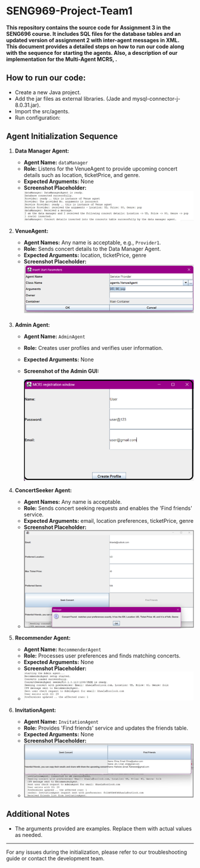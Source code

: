 # SENG969-Project-Team1

**This repository contains the source code for Assignment 3 in the SENG696 course. It includes SQL files for the database tables and an updated version of assignment 2 with inter-agent messages in XML.** <br> 
**This document provides a detailed steps on how to run our code along with the sequence for starting the agents. Also, a description of our implementation for the Multi-Agent MCRS, .**
## How to run our code: <br>
- Create a new Java project.
- Add the jar files as external libraries. (Jade and mysql-connector-j-8.0.31.jar).
- Import the src/agents.
- Run configuration: 
## Agent Initialization Sequence
1. **Data Manager Agent:**
   - **Agent Name:** `dataManager`
   - **Role:** Listens for the VenueAgent to provide upcoming concert details such as location, ticketPrice, and genre.
   - **Expected Arguments:** None
   - **Screenshot Placeholder:**
    ![Data Manager GUI](https://raw.githubusercontent.com/Shnaikat/SENG969-Project-Team1/main/screenShots/DM-Agent.jpg?token=GHSAT0AAAAAACKLAKD7MP3MNN3VRHRI4BAEZLSDJTA)


2. **VenueAgent:**
   - **Agent Names:** Any name is acceptable, e.g., `Provider1`.
   - **Role:** Sends concert details to the Data Manager Agent.
   - **Expected Arguments:** location, ticketPrice, genre
   - **Screenshot Placeholder:**
     ![VenueAgent GUI](https://raw.githubusercontent.com/Shnaikat/SENG969-Project-Team1/main/screenShots/VenueAgent.png?token=GHSAT0AAAAAACKLAKD6T5OYDAVHTZN4FLWMZLSDNDQ)

3. **Admin Agent:**
   - **Agent Name:** `AdminAgent`
   - **Role:** Creates user profiles and verifies user information.
   - **Expected Arguments:** None
   - **Screenshot of the Admin GUI:**
    
     ![Admin GUI](./screenShots/AdminGUI.png)


4. **ConcertSeeker Agent:**
   - **Agent Names:** Any name is acceptable.
   - **Role:** Sends concert seeking requests and enables the 'Find friends' service.
   - **Expected Arguments:** email, location preferences, ticketPrice, genre
   - **Screenshot Placeholder:**
   - ![ConcertSeeker GUI](https://raw.githubusercontent.com/Shnaikat/SENG969-Project-Team1/main/screenShots/Seeker-positiveResponse.png?token=GHSAT0AAAAAACKLAKD7QYUSWX7VBF3TR4JKZLSDMVQ)

5. **Recommender Agent:**
   - **Agent Name:** `RecommenderAgent`
   - **Role:** Processes user preferences and finds matching concerts.
   - **Expected Arguments:** None
   - **Screenshot Placeholder:**
   - ![Recommender GUI](https://raw.githubusercontent.com/Shnaikat/SENG969-Project-Team1/main/screenShots/RecommenderLog.jpg?token=GHSAT0AAAAAACKLAKD6B4ROQ6KGU5VWED2MZLSDL6A)

6. **InvitationAgent:**
   - **Agent Name:** `InvitationAgent`
   - **Role:** Provides 'Find friends' service and updates the friends table.
   - **Expected Arguments:** None
   - **Screenshot Placeholder:**
   - ![InvitationAgent GUI](https://raw.githubusercontent.com/Shnaikat/SENG969-Project-Team1/main/screenShots/InvitationAgent.jpg?token=GHSAT0AAAAAACKLAKD6R65QEGHN5AJA3SRAZLSDLRA)

## Additional Notes
- The arguments provided are examples. Replace them with actual values as needed.

---

For any issues during the initialization, please refer to our troubleshooting guide or contact the development team.
